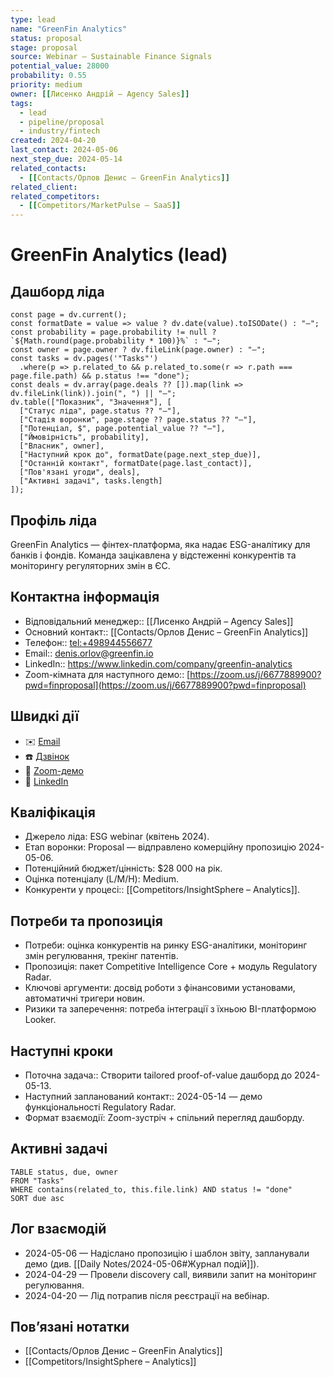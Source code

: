 ```yaml
---
type: lead
name: "GreenFin Analytics"
status: proposal
stage: proposal
source: Webinar – Sustainable Finance Signals
potential_value: 28000
probability: 0.55
priority: medium
owner: [[Лисенко Андрій – Agency Sales]]
tags:
  - lead
  - pipeline/proposal
  - industry/fintech
created: 2024-04-20
last_contact: 2024-05-06
next_step_due: 2024-05-14
related_contacts:
  - [[Contacts/Орлов Денис – GreenFin Analytics]]
related_client:
related_competitors:
  - [[Competitors/MarketPulse – SaaS]]
---
```


# GreenFin Analytics (lead)

## Дашборд ліда
```dataviewjs
const page = dv.current();
const formatDate = value => value ? dv.date(value).toISODate() : "—";
const probability = page.probability != null ? `${Math.round(page.probability * 100)}%` : "—";
const owner = page.owner ? dv.fileLink(page.owner) : "—";
const tasks = dv.pages('"Tasks"')
  .where(p => p.related_to && p.related_to.some(r => r.path === page.file.path) && p.status !== "done");
const deals = dv.array(page.deals ?? []).map(link => dv.fileLink(link)).join(", ") || "—";
dv.table(["Показник", "Значення"], [
  ["Статус ліда", page.status ?? "—"],
  ["Стадія воронки", page.stage ?? page.status ?? "—"],
  ["Потенціал, $", page.potential_value ?? "—"],
  ["Ймовірність", probability],
  ["Власник", owner],
  ["Наступний крок до", formatDate(page.next_step_due)],
  ["Останній контакт", formatDate(page.last_contact)],
  ["Пов'язані угоди", deals],
  ["Активні задачі", tasks.length]
]);
```

## Профіль ліда
GreenFin Analytics — фінтех-платформа, яка надає ESG-аналітику для банків і фондів. Команда зацікавлена у відстеженні конкурентів та моніторингу регуляторних змін в ЄС.

## Контактна інформація
- Відповідальний менеджер:: [[Лисенко Андрій – Agency Sales]]
- Основний контакт:: [[Contacts/Орлов Денис – GreenFin Analytics]]
- Телефон:: [tel:+498944556677](tel:+498944556677)
- Email:: [denis.orlov@greenfin.io](mailto:denis.orlov@greenfin.io)
- LinkedIn:: https://www.linkedin.com/company/greenfin-analytics
- Zoom-кімната для наступного демо:: [https://zoom.us/j/6677889900?pwd=finproposal](https://zoom.us/j/6677889900?pwd=finproposal)

## Швидкі дії
- ✉️ [Email](mailto:denis.orlov@greenfin.io)
- ☎️ [Дзвінок](tel:+498944556677)
- 🎥 [Zoom-демо](https://zoom.us/j/6677889900?pwd=finproposal)
- 🔗 [LinkedIn](https://www.linkedin.com/company/greenfin-analytics)

## Кваліфікація
- Джерело ліда: ESG webinar (квітень 2024).
- Етап воронки: Proposal — відправлено комерційну пропозицію 2024-05-06.
- Потенційний бюджет/цінність: $28 000 на рік.
- Оцінка потенціалу (L/M/H): Medium.
- Конкуренти у процесі:: [[Competitors/InsightSphere – Analytics]].

## Потреби та пропозиція
- Потреби: оцінка конкурентів на ринку ESG-аналітики, моніторинг змін регулювання, трекінг патентів.
- Пропозиція: пакет Competitive Intelligence Core + модуль Regulatory Radar.
- Ключові аргументи: досвід роботи з фінансовими установами, автоматичні тригери новин.
- Ризики та заперечення: потреба інтеграції з їхньою BI-платформою Looker.

## Наступні кроки
- Поточна задача:: Створити tailored proof-of-value дашборд до 2024-05-13.
- Наступний запланований контакт:: 2024-05-14 — демо функціональності Regulatory Radar.
- Формат взаємодії: Zoom-зустріч + спільний перегляд дашборду.

## Активні задачі
```dataview
TABLE status, due, owner
FROM "Tasks"
WHERE contains(related_to, this.file.link) AND status != "done"
SORT due asc
```

## Лог взаємодій
- 2024-05-06 — Надіслано пропозицію і шаблон звіту, запланували демо (див. [[Daily Notes/2024-05-06#Журнал подій]]).
- 2024-04-29 — Провели discovery call, виявили запит на моніторинг регулювання.
- 2024-04-20 — Лід потрапив після реєстрації на вебінар.

## Повʼязані нотатки
- [[Contacts/Орлов Денис – GreenFin Analytics]]
- [[Competitors/InsightSphere – Analytics]]
